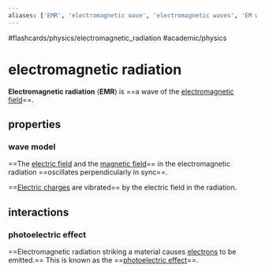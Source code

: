 ```yaml
---
aliases: ['EMR', 'electromagnetic wave', 'electromagnetic waves', 'EM wave', 'EM waves',]
---
```


#flashcards/physics/electromagnetic_radiation #academic/physics

# electromagnetic radiation

__Electromagnetic radiation__ (__EMR__) is ==a wave of the [electromagnetic field](electromagnetic%20field.md)==. <!--SR:!2023-01-04,24,250-->

## properties

### wave model

==The [electric field](electric%20field.md) and the [magnetic field](magnetic%20field.md)== in the electromagnetic radiation ==oscillates perpendicularly in sync==. <!--SR:!2023-01-06,26,250!2023-01-07,27,250-->

==[Electric charges](electric%20charge.md) are vibrated== by the electric field in the radiation. <!--SR:!2022-12-23,16,230-->

## interactions

### photoelectric effect

==Electromagnetic radiation striking a material causes [electrons](electron.md) to be emitted.== This is known as the ==[photoelectric effect](photoelectric%20effect.md)==. <!--SR:!2022-12-20,14,230!2023-02-02,49,290-->
